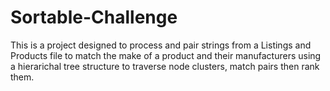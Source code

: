  # Sortable-Challenge
This is a project designed to process and pair strings from a Listings and Products file to match the make of a product and their manufacturers using a hierarichal tree structure to traverse node clusters, match pairs then rank them. 
